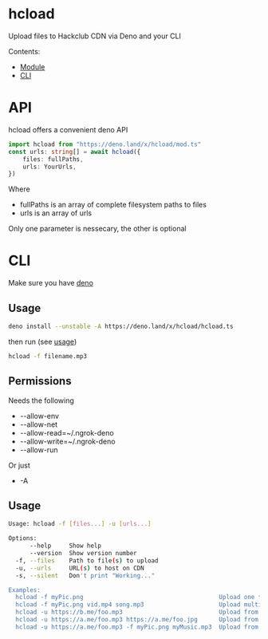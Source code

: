 # hcload

Upload files to Hackclub CDN via Deno and your CLI

Contents:

- [Module](#API)
- [CLI](#CLI)

# API

hcload offers a convenient deno API

```ts
import hcload from "https://deno.land/x/hcload/mod.ts"
const urls: string[] = await hcload({
    files: fullPaths,
    urls: YourUrls,
})
```

Where

- fullPaths is an array of complete filesystem paths to files
- urls is an array of urls

Only one parameter is nessecary, the other is optional

# CLI

Make sure you have [deno](https://deno.land/)

## Usage

```bash
deno install --unstable -A https://deno.land/x/hcload/hcload.ts
```

then run (see [usage](#Usage))

```bash
hcload -f filename.mp3
```

## Permissions

Needs the following

- --allow-env
- --allow-net
- --allow-read=~/.ngrok-deno
- --allow-write=~/.ngrok-deno
- --allow-run

Or just

- -A

## Usage

```bash
Usage: hcload -f [files...] -u [urls...]

Options:
      --help     Show help                                             [boolean]
      --version  Show version number                                   [boolean]
  -f, --files    Path to file(s) to upload                               [array]
  -u, --urls     URL(s) to host on CDN                                   [array]
  -s, --silent   Don't print "Working..."                              [boolean]

Examples:
  hcload -f myPic.png                                      Upload one file
  hcload -f myPic.png vid.mp4 song.mp3                     Upload multiple files
  hcload -u https://b.me/foo.mp3                           Upload from one URL
  hcload -u https://a.me/foo.mp3 https://a.me/foo.jpg      Upload from multiple URLs
  hcload -u https://a.me/foo.mp3 -f myPic.png myMusic.mp3  Upload from file[s] and URL[s]
```